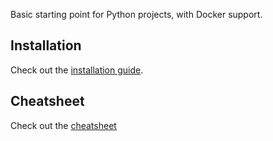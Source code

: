 Basic starting point for Python projects, with Docker support.

## Installation
Check out the [installation guide](./docs/installation.md).

## Cheatsheet
Check out the [cheatsheet](./docs/cheatsheet.md)

